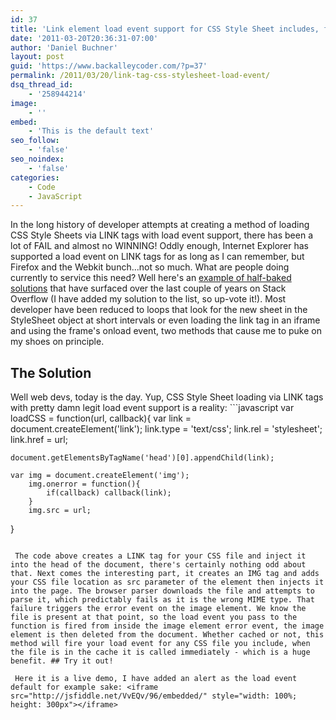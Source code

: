 ```yaml
---
id: 37
title: 'Link element load event support for CSS Style Sheet includes, finally!'
date: '2011-03-20T20:36:31-07:00'
author: 'Daniel Buchner'
layout: post
guid: 'https://www.backalleycoder.com/?p=37'
permalink: /2011/03/20/link-tag-css-stylesheet-load-event/
dsq_thread_id:
    - '258944214'
image:
    - ''
embed:
    - 'This is the default text'
seo_follow:
    - 'false'
seo_noindex:
    - 'false'
categories:
    - Code
    - JavaScript
---
```


In the long history of developer attempts at creating a method of loading CSS Style Sheets via LINK tags with load event support, there has been a lot of FAIL and almost no WINNING! Oddly enough, Internet Explorer has supported a load event on LINK tags for as long as I can remember, but Firefox and the Webkit bunch...not so much. What are people doing currently to service this need? Well here's an [example of half-baked solutions](http://stackoverflow.com/questions/2635814/javascript-capturing-load-event-on-link) that have surfaced over the last couple of years on Stack Overflow (I have added my solution to the list, so up-vote it!). Most developer have been reduced to loops that look for the new sheet in the StyleSheet object at short intervals or even loading the link tag in an iframe and using the frame's onload event, two methods that cause me to puke on my shoes on principle.

## The Solution

 Well web devs, today is the day. Yup, CSS Style Sheet loading via LINK tags with pretty damn legit load event support is a reality: ```javascript
var loadCSS = function(url, callback){
    var link = document.createElement('link');
        link.type = 'text/css';
        link.rel = 'stylesheet';
        link.href = url;

    document.getElementsByTagName('head')[0].appendChild(link);

    var img = document.createElement('img');
        img.onerror = function(){
            if(callback) callback(link);
        }
        img.src = url;
}

```

 The code above creates a LINK tag for your CSS file and inject it into the head of the document, there's certainly nothing odd about that. Next comes the interesting part, it creates an IMG tag and adds your CSS file location as src parameter of the element then injects it into the page. The browser parser downloads the file and attempts to parse it, which predictably fails as it is the wrong MIME type. That failure triggers the error event on the image element. We know the file is present at that point, so the load event you pass to the function is fired from inside the image element error event, the image element is then deleted from the document. Whether cached or not, this method will fire your load event for any CSS file you include, when the file is in the cache it is called immediately - which is a huge benefit. ## Try it out!

 Here it is a live demo, I have added an alert as the load event default for example sake: <iframe src="http://jsfiddle.net/VvEQv/96/embedded/" style="width: 100%; height: 300px"></iframe>